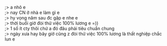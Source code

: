 ;> a nhô e<br>
;> nay CN ở nhà e làm gì e<br>
;> hy vọng năm sau đc gặp e nhe e<br>
;> thời buổi giờ đòi thử việc 100% lương e =))<br>
;> 1 số ít cty thôi chứ a đó đâu phải tiêu chuẩn chung<br>
;> ngày xưa hay bây giờ cũng z đòi thử việc 100% lương là thất nghiệp chắc lun e
